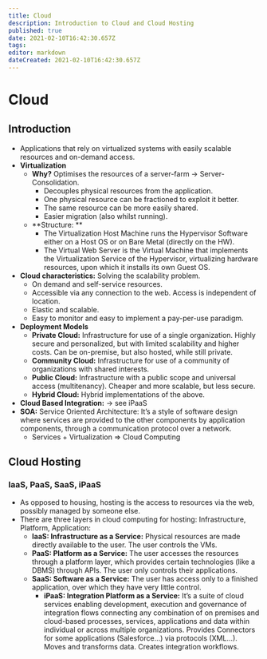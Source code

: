 ```yaml
---
title: Cloud
description: Introduction to Cloud and Cloud Hosting
published: true
date: 2021-02-10T16:42:30.657Z
tags: 
editor: markdown
dateCreated: 2021-02-10T16:42:30.657Z
---
```


# Cloud

## Introduction

- Applications that rely on virtualized systems with easily scalable resources and on-demand access.
- **Virtualization**
	- **Why?** Optimises the resources of a server-farm → Server-Consolidation.
		- Decouples physical resources from the application.
		- One physical resource can be fractioned to exploit it better.
		- The same resource can be more easily shared.
		- Easier migration (also whilst running).
	- **Structure: **
		- The Virtualization Host Machine runs the Hypervisor Software either on a Host OS or on Bare Metal (directly on the HW).
		- The Virtual Web Server is the Virtual Machine that implements the Virtualization Service of the Hypervisor, virtualizing hardware resources, upon which it installs its own Guest OS.
- **Cloud characteristics:** Solving the scalability problem.
	- On demand and self-service resources.
	- Accessible via any connection to the web. Access is independent of location.
	- Elastic and scalable.
	- Easy to monitor and easy to implement a pay-per-use paradigm.
- **Deployment Models**
	- **Private Cloud:** Infrastructure for use of a single organization. Highly secure and personalized, but with limited scalability and higher costs. Can be on-premise, but also hosted, while still private.
	- **Community Cloud:** Infrastructure for use of a community of organizations with shared interests. 
	- **Public Cloud:** Infrastructure with a public scope and universal access (multitenancy). Cheaper and more scalable, but less secure.
	- **Hybrid Cloud:** Hybrid implementations of the above.
- **Cloud Based Integration:** → see iPaaS 
- **SOA:** Service Oriented Architecture: It’s a style of software design where services are provided to the other components by application components, through a communication protocol over a network.
	- Services + Virtualization ⇒ Cloud Computing

## Cloud Hosting
### IaaS, PaaS, SaaS, iPaaS

- As opposed to housing, hosting is the access to resources via the web, possibly managed by someone else.
- There are three layers in cloud computing for hosting: Infrastructure, Platform, Application:
	- **IaaS: Infrastructure as a Service:** Physical resources are made directly available to the user. The user controls the VMs.
	- **PaaS: Platform as a Service:** The user accesses the resources through a platform layer, which provides certain technologies (like a DBMS) through APIs. The user only controls their applications.
	- **SaaS: Software as a Service:** The user has access only to a finished application, over which they have very little control.
		- **iPaaS: Integration Platform as a Service:** It’s a suite of cloud services enabling development, execution and governance of integration flows connecting any combination of on premises and cloud-based processes, services, applications and data within individual or across multiple organizations. Provides Connectors for some applications (Salesforce...) via protocols (XML…). Moves and transforms data. Creates integration workflows.